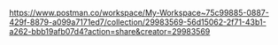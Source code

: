 https://www.postman.co/workspace/My-Workspace~75c99885-0887-429f-8879-a099a7171ed7/collection/29983569-56d15062-2f71-43b1-a262-bbb19afb07d4?action=share&creator=29983569